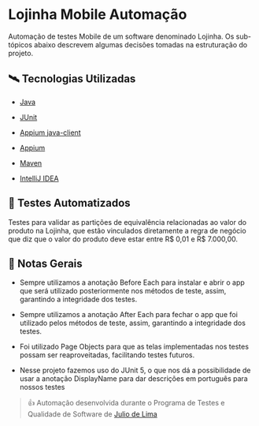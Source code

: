 # Lojinha Mobile Automação
Automação de testes Mobile de um software denominado Lojinha. Os sub-tópicos abaixo descrevem algumas decisões tomadas na estruturação do projeto.


## 🛰️ Tecnologias Utilizadas   
- [Java](https://www.oracle.com/br/java/technologies/javase-jdk11-downloads.html)
  
- [JUnit](https://mvnrepository.com/artifact/org.junit.jupiter/junit-jupiter-engine/5.7.1)

- [Appium java-client](https://mvnrepository.com/artifact/io.appium/java-client)
  
- [Appium](https://appium.io/)
  
- [Maven](https://maven.apache.org/)

- [IntelliJ IDEA](https://www.jetbrains.com/idea/)

## 🤖 Testes Automatizados
Testes para validar as partições de equivalência relacionadas ao valor do produto na Lojinha, que estão vinculados diretamente a regra de negócio que diz que o valor do produto deve estar entre R$ 0,01 e R$ 7.000,00.

## 📝 Notas Gerais

- Sempre utilizamos a anotação Before Each para instalar e abrir o app que será utilizado posteriormente nos métodos de teste, assim, garantindo a integridade dos testes.

- Sempre utilizamos a anotação After Each para fechar o app que foi utilizado pelos métodos de teste, assim, garantindo a integridade dos testes.

- Foi utilizado Page Objects para que as telas implementadas nos testes possam ser reaproveitadas, facilitando testes futuros.

- Nesse projeto fazemos uso do JUnit 5, o que nos dá a possibilidade de usar a anotação DisplayName para dar descrições em português para nossos testes



> 👍 Automação desenvolvida durante o Programa de Testes e Qualidade de Software de [Julio de Lima](https://www.juliodelima.com.br)
